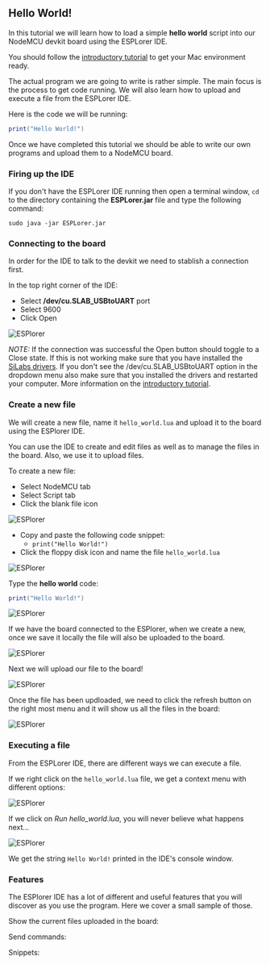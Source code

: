 ## Hello World!

In this tutorial we will learn how to load a simple **hello world** script into our NodeMCU devkit board using the ESPLorer IDE.

You should follow the [introductory tutorial][intro-tutorial] to get your Mac environment ready.

The actual program we are going to write is rather simple. The main focus is the process to get code running. We will also learn how to upload and execute a file from the ESPLorer IDE.

Here is the code we will be running:

```lua
print("Hello World!")
```

Once we have completed this tutorial we should be able to write our own programs and upload them to a NodeMCU board.

### Firing up the IDE

If you don't have the ESPLorer IDE running then open a terminal window, `cd` to the directory containing the **ESPLorer.jar** file and type the following command:

```
sudo java -jar ESPLorer.jar
```

### Connecting to the board
In order for the IDE to talk to the devkit we need to stablish a connection first.

In the top right corner of the IDE:
- Select **/dev/cu.SLAB_USBtoUART** port
- Select 9600
- Click Open

![ESPlorer](./images/esplorer-connect.png)

_NOTE:_ If the connection was successful the Open button should toggle to a Close state. If this is not working make sure that you have installed the [SiLabs drivers][silabs-drivers]. If you don't see the /dev/cu.SLAB_USBtoUART option in the dropdown menu also make sure that you installed the drivers and restarted your computer. More information on the [introductory tutorial][intro-tutorial].

### Create a new file

We will create a new file, name it `hello_world.lua` and upload it to the board using the ESPlorer IDE.

You can use the IDE to create and edit files as well as to manage the files in the board. Also, we use it to upload files.

To create a new file:

- Select NodeMCU tab
- Select Script tab
- Click the blank file icon

![ESPlorer](./images/esplorer-create-file.png)


- Copy and paste the following code snippet:
    - `print("Hello World!")`
- Click the floppy disk icon and name the file `hello_world.lua`

![ESPlorer](./images/esplorer-code.png)

Type the **hello world** code:

```lua
print("Hello World!")
```

![ESPlorer](./images/esplorer-type-hello-world.png)

If we have the board connected to the ESPlorer, when we create a new, once we save it locally the file will also be uploaded to the board.

![ESPlorer](./images/esplorer-create-hello-world.png)


Next we will upload our file to the board!

![ESPlorer](./images/esplorer-upload.png)

Once the file has been updloaded, we need to click the refresh button on the right most menu and it will show us all the files in the board:

![ESPlorer](./images/esplorer-file-uploaded.png)


### Executing a file

From the ESPLorer IDE, there are different ways we can execute a file.

If we right click on the `hello_world.lua` file, we get a context menu with different options:

![ESPlorer](./images/esplorer-execute-file.png)

If we click on *Run hello_world.lua*, you will never believe what happens next...

![ESPlorer](./images/esplorer-hello-world-output.png)

We get the string `Hello World!` printed in the IDE's console window.

### Features

The ESPlorer IDE has a lot of different and useful features that you will discover as you use the program. Here we cover a small sample of those.

Show the current files uploaded in the board:

Send commands:

Snippets:


[silabs-drivers]: https://www.silabs.com/products/mcu/Pages/USBtoUARTBridgeVCPDrivers.aspx
[intro-tutorial]: https://github.com/goliatone/wee-things-workshop

<!--
http://stackoverflow.com/questions/31304082/how-to-recover-nodemcu-infinite-loop
-->

